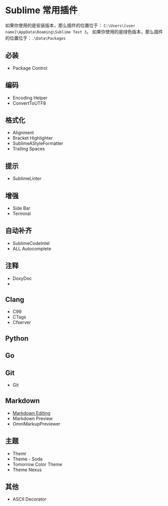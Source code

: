 # Sublime 常用插件

如果你使用的是安装版本，那么插件的位置位于： `C:\Users\[user name]\AppData\Roaming\Sublime Text 3`。
如果你使用的是绿色版本，那么插件的位置位于：`.\Data\Packages`

## 必装

- Package Control

## 编码
- Encoding Helper
- ConvertToUTF8

## 格式化
- Alignment
- Bracket Highlighter
- SublimeAStyleFormatter
- Trailing Spaces

## 提示
- SublimeLinter

## 增强
- Side Bar
- Terminal

## 自动补齐
- SublimeCodeIntel
- ALL Autocomplete


## 注释
- DoxyDoc
- 

## Clang
- C99
- CTags
- Cfserver

## Python 

## Go

## Git
- Git

## Markdown

- [Markdown Editing](http://ttscoff.github.io/MarkdownEditing/)
- Markdown Preview
- OmniMarkupPreviewer

## 主题
- Themr
- Theme - Soda
- Tomorrow Color Theme
- Theme Nexus


## 其他

- ASCII Decorator










